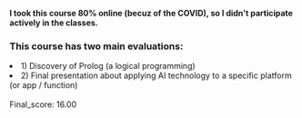 <b>I took this course 80% online (becuz of the COVID), so I didn't participate actively in the classes.</b>

<h3>This course has two main evaluations:</h3>
<li> 1) Discovery of Prolog (a logical programming) </li>
 <li> 2) Final presentation about applying AI technology to a specific platform (or app / function) </li>

 <br/>
 Final_score: 16.00
